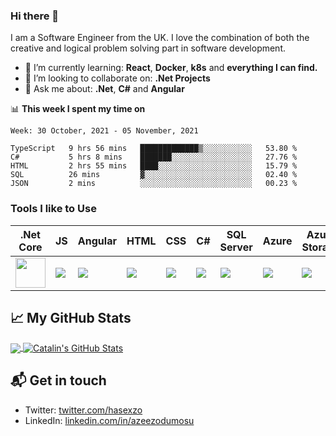 ### Hi there 👋

I am a Software Engineer from the UK. I love the combination of both the creative and logical problem solving part in software development.

- 🌱 I’m currently learning:  **React**, **Docker**, **k8s** and **everything I can find.** 
- 👯 I’m looking to collaborate on: **.Net Projects**
- 💬 Ask me about: **.Net**, **C#** and **Angular**

📊 **This week I spent my time on**
<!--START_SECTION:waka-->
```text
Week: 30 October, 2021 - 05 November, 2021

TypeScript   9 hrs 56 mins   █████████████▒░░░░░░░░░░░   53.80 % 
C#           5 hrs 8 mins    ███████░░░░░░░░░░░░░░░░░░   27.76 % 
HTML         2 hrs 55 mins   ████░░░░░░░░░░░░░░░░░░░░░   15.79 % 
SQL          26 mins         ▓░░░░░░░░░░░░░░░░░░░░░░░░   02.40 % 
JSON         2 mins          ░░░░░░░░░░░░░░░░░░░░░░░░░   00.23 % 
```
<!--END_SECTION:waka-->

### Tools I like to Use
.Net Core| JS | Angular | HTML | CSS | C#| SQL Server | Azure | Azure Storage | Azure Function | Visual Studio|
-------- | -- | ------- | ---- | --- | - | ---------- | ----- | ------------- | -------------- | ------------ |
<img src="https://msdnshared.blob.core.windows.net/media/2018/03/ASPNETCoreLogo-300x267.png" width ="48px" height = 48px/> | <img src="https://img.icons8.com/color/48/000000/javascript.png"/> | <img src="https://img.icons8.com/color/48/000000/angularjs.png"/> | <img src="https://img.icons8.com/color/48/000000/html-5.png"/> | <img src="https://img.icons8.com/color/48/000000/css3.png"/> | <img src="https://img.icons8.com/ios-filled/50/000000/c-sharp-logo.png"/> | <img src="https://img.icons8.com/color/48/000000/sql-database-administrators-group.png"/> | <img src="https://img.icons8.com/color/48/000000/azure-1.png"/> | <img src="https://img.icons8.com/color/48/000000/azure-storage--v1.png"/> | <img src="https://docs.microsoft.com/en-us/azure/architecture/_images/icons/functions.svg" width ="48px" height = 48px/> | <img src="https://img.icons8.com/fluent/48/000000/visual-studio-2019.png"/>

## &#x1f4c8; My GitHub Stats

<a href="https://github.com/az6bcn/az6bcn">
  <img align="center" src="https://github-readme-stats.vercel.app/api/top-langs/?username=az6bcn&hide=java,html&title_color=ffffff&text_color=c9cacc&icon_color=2bbc8a&bg_color=1d1f21" />
</a>

<a href="https://github.com/az6bcn/az6bcn">
  <img align="center" src="https://github-readme-stats.vercel.app/api?username=az6bcn&show_icons=true&line_height=27&count_private=true&title_color=ffffff&text_color=c9cacc&icon_color=2bbc8a&bg_color=1d1f21" alt="Catalin's GitHub Stats" />
</a>

## 📬 Get in touch

- Twitter: [twitter.com/hasexzo][3]
- LinkedIn: [linkedin.com/in/azeezodumosu][2]

[2]: https://www.linkedin.com/in/azeezodumosu
[3]: https://www.twitter.com/hasexzo
